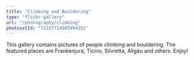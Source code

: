 ```yaml
---
title: "Climbing and Bouldering"
type: "flickr-gallery"
url: "/photography/climbing"
photosetId: "72157714505994352"
---
```


This gallery contains pictures of people climbing and bouldering. The featured places are Frankenjura, Ticino, Silvretta, Allgäu and others. Enjoy!
